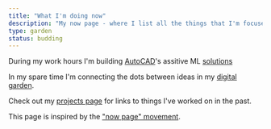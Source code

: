 ```yaml
---
title: "What I'm doing now"
description: "My now page - where I list all the things that I'm focused on at this point in my life. This page is constantly being updated."
type: garden
status: budding
---
```


During my work hours I'm building [AutoCAD]'s assitive ML [solutions](https://help.autodesk.com/view/ACD/2023/ENU/?guid=GUID-64CFD65E-ABD0-49A8-9218-D4E2D22BC070)

In my spare time I'm connecting the dots between ideas in my [digital garden].

Check out my [projects page](./projects.md) for links to things I've worked on in the past.

This page is inspired by the ["now page" movement](https://nownownow.com/about).

[AutoCAD]: https://www.autodesk.com/products/autocad/overview
[digital garden]: ./garden.md
